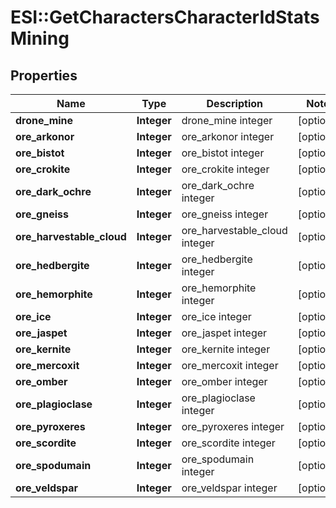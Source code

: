 # ESI::GetCharactersCharacterIdStatsMining

## Properties
Name | Type | Description | Notes
------------ | ------------- | ------------- | -------------
**drone_mine** | **Integer** | drone_mine integer | [optional] 
**ore_arkonor** | **Integer** | ore_arkonor integer | [optional] 
**ore_bistot** | **Integer** | ore_bistot integer | [optional] 
**ore_crokite** | **Integer** | ore_crokite integer | [optional] 
**ore_dark_ochre** | **Integer** | ore_dark_ochre integer | [optional] 
**ore_gneiss** | **Integer** | ore_gneiss integer | [optional] 
**ore_harvestable_cloud** | **Integer** | ore_harvestable_cloud integer | [optional] 
**ore_hedbergite** | **Integer** | ore_hedbergite integer | [optional] 
**ore_hemorphite** | **Integer** | ore_hemorphite integer | [optional] 
**ore_ice** | **Integer** | ore_ice integer | [optional] 
**ore_jaspet** | **Integer** | ore_jaspet integer | [optional] 
**ore_kernite** | **Integer** | ore_kernite integer | [optional] 
**ore_mercoxit** | **Integer** | ore_mercoxit integer | [optional] 
**ore_omber** | **Integer** | ore_omber integer | [optional] 
**ore_plagioclase** | **Integer** | ore_plagioclase integer | [optional] 
**ore_pyroxeres** | **Integer** | ore_pyroxeres integer | [optional] 
**ore_scordite** | **Integer** | ore_scordite integer | [optional] 
**ore_spodumain** | **Integer** | ore_spodumain integer | [optional] 
**ore_veldspar** | **Integer** | ore_veldspar integer | [optional] 


